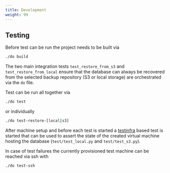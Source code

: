 ```yaml
---
title: Development
weight: 99
---
```


## Testing

Before test can be run the project needs to be built via

```bash
./do build
```

The two main integration tests `test_restore_from_s3` and `test_restore_from_local` ensure that the database can always
be recovered from the selected backup repository (S3 or local storage) are orchestrated via the `do` file.

Test can be run all together via

```bash
./do test
```

or individually

```bash
./do test-restore-[local|s3]
```

After machine setup and before each test is started a [testinfra](https://testinfra.readthedocs.io/en/latest/) based test is started that can be used to assert the state
of the created virtual machine hosting the database (`test/test_local.py` and `test/test_s3.py`).

In case of test failures the currently provisioned test machine can be reached via ssh with

```bash
./do test-ssh
```
